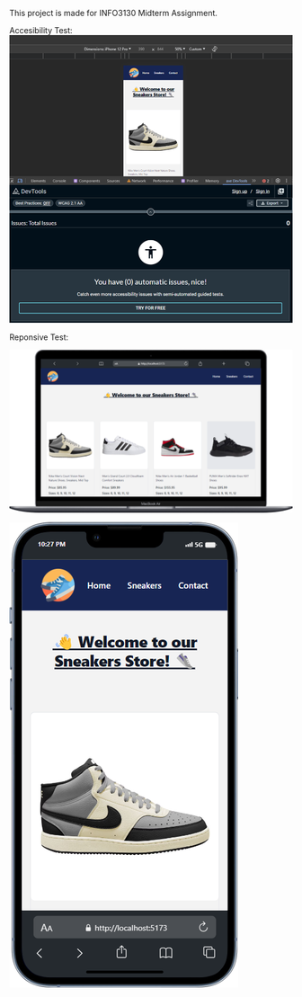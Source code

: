 This project is made for INFO3130 Midterm Assignment.

Accesibility Test:
![Alt text](image.png)

Reponsive Test:

![Alt text](mobile.png)

![Alt text](<mobile (2).png>) 

